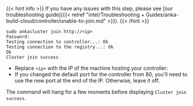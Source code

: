 ---
---
{{< hint info >}}
If you have any issues with this step, please see [our troubleshooting guide]({{< relref "intel/Troubleshooting + Guides/anka-build-cloud/controller/unable-to-join.md" >}}).
{{< /hint >}}

```shell
sudo ankacluster join http://<ip>
Password:
Testing connection to controller...: Ok
Testing connection to the registry...: Ok
Ok
Cluster join success
```

- Replace `<ip>` with the IP of the machine hosting your controller:
- If you changed the default port for the controller from 80, you'll need to use the new port at the end of the IP. Otherwise, leave it off.

The command will hang for a few moments before displaying `Cluster join success`.
